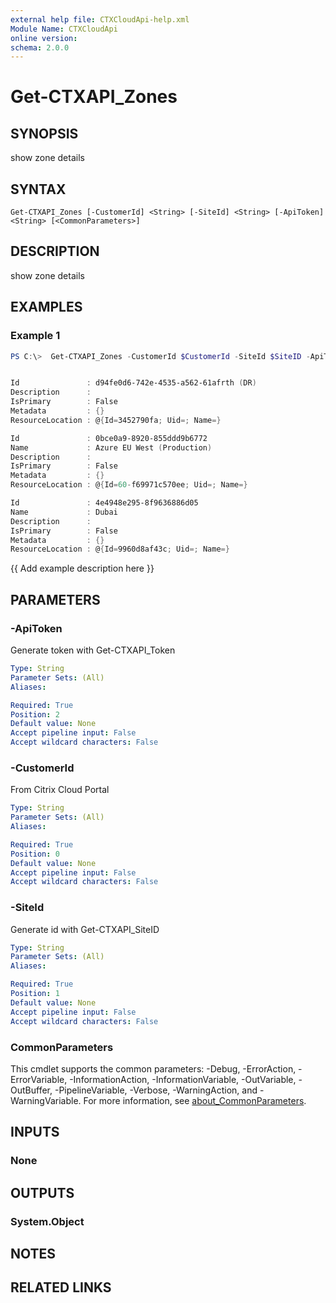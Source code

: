 ```yaml
---
external help file: CTXCloudApi-help.xml
Module Name: CTXCloudApi
online version:
schema: 2.0.0
---
```


# Get-CTXAPI_Zones

## SYNOPSIS
show zone details

## SYNTAX

```
Get-CTXAPI_Zones [-CustomerId] <String> [-SiteId] <String> [-ApiToken] <String> [<CommonParameters>]
```

## DESCRIPTION
show zone details

## EXAMPLES

### Example 1
```powershell
PS C:\>  Get-CTXAPI_Zones -CustomerId $CustomerId -SiteId $SiteID -ApiToken $ApiToken


Id               : d94fe0d6-742e-4535-a562-61afrth (DR)
Description      : 
IsPrimary        : False
Metadata         : {}
ResourceLocation : @{Id=3452790fa; Uid=; Name=}

Id               : 0bce0a9-8920-855ddd9b6772
Name             : Azure EU West (Production)
Description      : 
IsPrimary        : False
Metadata         : {}
ResourceLocation : @{Id=60-f69971c570ee; Uid=; Name=}

Id               : 4e4948e295-8f9636886d05
Name             : Dubai
Description      : 
IsPrimary        : False
Metadata         : {}
ResourceLocation : @{Id=9960d8af43c; Uid=; Name=}

```

{{ Add example description here }}

## PARAMETERS

### -ApiToken
 Generate token with Get-CTXAPI_Token

```yaml
Type: String
Parameter Sets: (All)
Aliases:

Required: True
Position: 2
Default value: None
Accept pipeline input: False
Accept wildcard characters: False
```

### -CustomerId
 From Citrix Cloud Portal

```yaml
Type: String
Parameter Sets: (All)
Aliases:

Required: True
Position: 0
Default value: None
Accept pipeline input: False
Accept wildcard characters: False
```

### -SiteId
 Generate id with Get-CTXAPI_SiteID

```yaml
Type: String
Parameter Sets: (All)
Aliases:

Required: True
Position: 1
Default value: None
Accept pipeline input: False
Accept wildcard characters: False
```

### CommonParameters
This cmdlet supports the common parameters: -Debug, -ErrorAction, -ErrorVariable, -InformationAction, -InformationVariable, -OutVariable, -OutBuffer, -PipelineVariable, -Verbose, -WarningAction, and -WarningVariable. For more information, see [about_CommonParameters](http://go.microsoft.com/fwlink/?LinkID=113216).

## INPUTS

### None

## OUTPUTS

### System.Object
## NOTES

## RELATED LINKS

